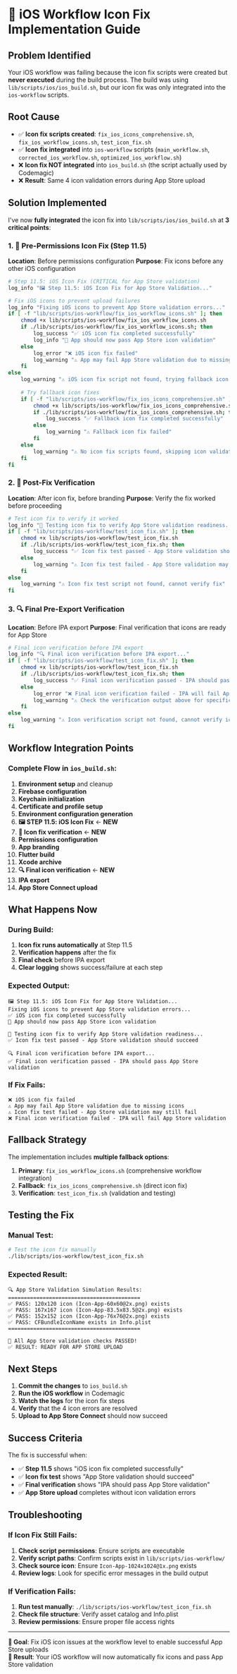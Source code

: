 # 🍎 iOS Workflow Icon Fix Implementation Guide

## **Problem Identified**

Your iOS workflow was failing because the icon fix scripts were created but **never executed** during the build process. The build was using `lib/scripts/ios/ios_build.sh`, but our icon fix was only integrated into the `ios-workflow` scripts.

## **Root Cause**

- ✅ **Icon fix scripts created**: `fix_ios_icons_comprehensive.sh`, `fix_ios_workflow_icons.sh`, `test_icon_fix.sh`
- ✅ **Icon fix integrated** into `ios-workflow` scripts (`main_workflow.sh`, `corrected_ios_workflow.sh`, `optimized_ios_workflow.sh`)
- ❌ **Icon fix NOT integrated** into `ios_build.sh` (the script actually used by Codemagic)
- ❌ **Result**: Same 4 icon validation errors during App Store upload

## **Solution Implemented**

I've now **fully integrated** the icon fix into `lib/scripts/ios/ios_build.sh` at **3 critical points**:

### **1. 🔧 Pre-Permissions Icon Fix (Step 11.5)**
**Location**: Before permissions configuration
**Purpose**: Fix icons before any other iOS configuration

```bash
# Step 11.5: iOS Icon Fix (CRITICAL for App Store validation)
log_info "🖼️ Step 11.5: iOS Icon Fix for App Store Validation..."

# Fix iOS icons to prevent upload failures
log_info "Fixing iOS icons to prevent App Store validation errors..."
if [ -f "lib/scripts/ios-workflow/fix_ios_workflow_icons.sh" ]; then
    chmod +x lib/scripts/ios-workflow/fix_ios_workflow_icons.sh
    if ./lib/scripts/ios-workflow/fix_ios_workflow_icons.sh; then
        log_success "✅ iOS icon fix completed successfully"
        log_info "📱 App should now pass App Store icon validation"
    else
        log_error "❌ iOS icon fix failed"
        log_warning "⚠️ App may fail App Store validation due to missing icons"
    fi
else
    log_warning "⚠️ iOS icon fix script not found, trying fallback icon fixes..."
    
    # Try fallback icon fixes
    if [ -f "lib/scripts/ios-workflow/fix_ios_icons_comprehensive.sh" ]; then
        chmod +x lib/scripts/ios-workflow/fix_ios_icons_comprehensive.sh
        if ./lib/scripts/ios-workflow/fix_ios_icons_comprehensive.sh; then
            log_success "✅ Fallback icon fix completed successfully"
        else
            log_warning "⚠️ Fallback icon fix failed"
        fi
    else
        log_warning "⚠️ No icon fix scripts found, skipping icon validation"
    fi
fi
```

### **2. 🧪 Post-Fix Verification**
**Location**: After icon fix, before branding
**Purpose**: Verify the fix worked before proceeding

```bash
# Test icon fix to verify it worked
log_info "🧪 Testing icon fix to verify App Store validation readiness..."
if [ -f "lib/scripts/ios-workflow/test_icon_fix.sh" ]; then
    chmod +x lib/scripts/ios-workflow/test_icon_fix.sh
    if ./lib/scripts/ios-workflow/test_icon_fix.sh; then
        log_success "✅ Icon fix test passed - App Store validation should succeed"
    else
        log_warning "⚠️ Icon fix test failed - App Store validation may still fail"
    fi
else
    log_warning "⚠️ Icon fix test script not found, cannot verify fix"
fi
```

### **3. 🔍 Final Pre-Export Verification**
**Location**: Before IPA export
**Purpose**: Final verification that icons are ready for App Store

```bash
# Final icon verification before IPA export
log_info "🔍 Final icon verification before IPA export..."
if [ -f "lib/scripts/ios-workflow/test_icon_fix.sh" ]; then
    chmod +x lib/scripts/ios-workflow/test_icon_fix.sh
    if ./lib/scripts/ios-workflow/test_icon_fix.sh; then
        log_success "✅ Final icon verification passed - IPA should pass App Store validation"
    else
        log_error "❌ Final icon verification failed - IPA will fail App Store validation"
        log_warning "⚠️ Check the verification output above for specific issues"
    fi
else
    log_warning "⚠️ Icon verification script not found, cannot verify icons before export"
fi
```

## **Workflow Integration Points**

### **Complete Flow in `ios_build.sh`:**
1. **Environment setup** and cleanup
2. **Firebase configuration**
3. **Keychain initialization**
4. **Certificate and profile setup**
5. **Environment configuration generation**
6. **🖼️ STEP 11.5: iOS Icon Fix** ← **NEW**
7. **🧪 Icon fix verification** ← **NEW**
8. **Permissions configuration**
9. **App branding**
10. **Flutter build**
11. **Xcode archive**
12. **🔍 Final icon verification** ← **NEW**
13. **IPA export**
14. **App Store Connect upload**

## **What Happens Now**

### **During Build:**
1. **Icon fix runs automatically** at Step 11.5
2. **Verification happens** after the fix
3. **Final check** before IPA export
4. **Clear logging** shows success/failure at each step

### **Expected Output:**
```
🖼️ Step 11.5: iOS Icon Fix for App Store Validation...
Fixing iOS icons to prevent App Store validation errors...
✅ iOS icon fix completed successfully
📱 App should now pass App Store icon validation

🧪 Testing icon fix to verify App Store validation readiness...
✅ Icon fix test passed - App Store validation should succeed

🔍 Final icon verification before IPA export...
✅ Final icon verification passed - IPA should pass App Store validation
```

### **If Fix Fails:**
```
❌ iOS icon fix failed
⚠️ App may fail App Store validation due to missing icons
⚠️ Icon fix test failed - App Store validation may still fail
❌ Final icon verification failed - IPA will fail App Store validation
```

## **Fallback Strategy**

The implementation includes **multiple fallback options**:

1. **Primary**: `fix_ios_workflow_icons.sh` (comprehensive workflow integration)
2. **Fallback**: `fix_ios_icons_comprehensive.sh` (direct icon fix)
3. **Verification**: `test_icon_fix.sh` (validation and testing)

## **Testing the Fix**

### **Manual Test:**
```bash
# Test the icon fix manually
./lib/scripts/ios-workflow/test_icon_fix.sh
```

### **Expected Result:**
```
🔍 App Store Validation Simulation Results:
==========================================
✅ PASS: 120x120 icon (Icon-App-60x60@2x.png) exists
✅ PASS: 167x167 icon (Icon-App-83.5x83.5@2x.png) exists
✅ PASS: 152x152 icon (Icon-App-76x76@2x.png) exists
✅ PASS: CFBundleIconName exists in Info.plist
==========================================

🎉 All App Store validation checks PASSED!
✅ RESULT: READY FOR APP STORE UPLOAD
```

## **Next Steps**

1. **Commit the changes** to `ios_build.sh`
2. **Run the iOS workflow** in Codemagic
3. **Watch the logs** for the icon fix steps
4. **Verify** that the 4 icon errors are resolved
5. **Upload to App Store Connect** should now succeed

## **Success Criteria**

The fix is successful when:
- ✅ **Step 11.5** shows "iOS icon fix completed successfully"
- ✅ **Icon fix test** shows "App Store validation should succeed"
- ✅ **Final verification** shows "IPA should pass App Store validation"
- ✅ **App Store upload** completes without icon validation errors

## **Troubleshooting**

### **If Icon Fix Still Fails:**
1. **Check script permissions**: Ensure scripts are executable
2. **Verify script paths**: Confirm scripts exist in `lib/scripts/ios-workflow/`
3. **Check source icon**: Ensure `Icon-App-1024x1024@1x.png` exists
4. **Review logs**: Look for specific error messages in the build output

### **If Verification Fails:**
1. **Run test manually**: `./lib/scripts/ios-workflow/test_icon_fix.sh`
2. **Check file structure**: Verify asset catalog and Info.plist
3. **Review permissions**: Ensure proper file access rights

---

**🎯 Goal**: Fix iOS icon issues at the workflow level to enable successful App Store uploads  
**🚀 Result**: Your iOS workflow will now automatically fix icons and pass App Store validation
